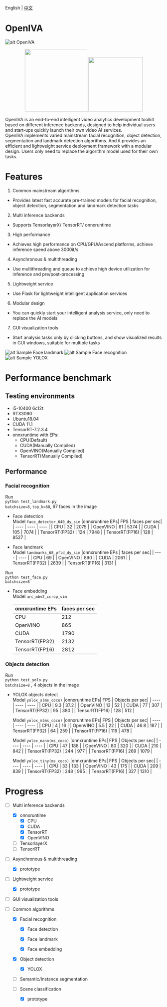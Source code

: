 English | [中文](README_zh.md)
# OpenIVA  
![alt OpenIVA](logos/openiva.png)


<div align="center">
<p float="left">


<a href="https://deepreinforcementlearningbook.org" target="\_blank">
  <img src="logos/腾龙LOGOSLIDE.png" width="200" />
 </a> 


<a href="http://www.broadview.com.cn/book/5059">
  <img src="logos/启智.png" width="174" /> 
</a>


</p>
</div>



OpenIVA is an end-to-end intelligent video analytics development toolkit based on different inference backends, designed to help individual users and start-ups quickly launch their own video AI services.  
OpenIVA implements varied mainstream facial recognition, object detection, segmentation and landmark detection algorithms. And it provides an efficient and lightweight service deployment framework with a modular design. Users only need to replace the algorithm model used for their own tasks.
# Features
1. Common mainstream algorithms
- Provides latest fast accurate pre-trained models for facial recognition, object detection, segmentation and landmark detection tasks
2. Multi inference backends
- Supports TensorlayerX/ TensorRT/ onnxruntime
3. High performance  
- Achieves high performance on CPU/GPU/Ascend platforms, achieve inference speed above 3000it/s
4. Asynchronous & multithreading
- Use multithreading and queue to achieve high device utilization for inference and pre/post-processing
5. Lightweight service
- Use Flask for lightweight intelligent application services
6. Modular design 
- You can quickly start your intelligent analysis service, only need to replace the AI models
7. GUI visualization tools  
- Start analysis tasks only by clicking buttons, and show visualized results in GUI windows, suitable for multiple tasks

![alt Sample Face landmark](datas/imgs_results/vis_landmark.jpg)
![alt Sample Face recognition](datas/imgs_results/vis_recog.jpg)
![alt Sample YOLOX](datas/imgs_results/vis_dog.jpg)

# Performance benchmark
## Testing environments 
- i5-10400 6c12t
- RTX3060  
- Ubuntu18.04
- CUDA 11.1
- TensorRT-7.2.3.4
- onnxruntime with EPs:
  - CPU(Default)
  - CUDA(Manually Compiled)
  - OpenVINO(Manually Compiled)
  - TensorRT(Manually Compiled)

## Performance
### Facial recognition
Run  
`python test_landmark.py`  
`batchsize=8`, `top_k=68`, 67 faces in the image
- Face detection  
  Model `face_detector_640_dy_sim`
  |onnxruntime EPs| FPS | faces per sec|
  |  ----  | ----  | ----  |
  | CPU | 32 | 2075 |
  | OpenVINO | 81 | 5374 |
  | CUDA | 105 | 7074 |
  | TensorRT(FP32) | 124 | 7948 |
  | TensorRT(FP16) | 128 | 8527 |


- Face landmark   
  Model `landmarks_68_pfld_dy_sim`
  |onnxruntime EPs |  faces per sec|
  |  ----  | ----  |
  | CPU | 69 |
  | OpenVINO | 890 |
  | CUDA | 2061 |
  | TensorRT(FP32) | 2639 |
  | TensorRT(FP16) | 3131 |

Run  
`python test_face.py`  
`batchsize=8`  
- Face embedding   
  Model `arc_mbv2_ccrop_sim`

  |onnxruntime EPs |  faces per sec|
  |  ----  | ----  |
  | CPU | 212 |
  | OpenVINO | 865 |
  | CUDA | 1790 |
  | TensorRT(FP32) | 2132 |
  | TensorRT(FP16) | 2812 |

### Objects detection
Run  
`python test_yolo.py`  
`batchsize=8`  , 4 objects in the image  
- YOLOX objects detect  
  Model `yolox_s(ms_coco)`
  |onnxruntime EPs| FPS | Objects per sec|
  |  ----  | ----  | ----  |
  | CPU | 9.3 | 37.2 |
  | OpenVINO | 13 | 52 |
  | CUDA | 77 | 307 |
  | TensorRT(FP32) | 95 | 380 |
  | TensorRT(FP16) | 128 | 512 |

  Model `yolox_m(ms_coco)`
  |onnxruntime EPs| FPS | Objects per sec|
  |  ----  | ----  | ----  |
  | CPU | 4 | 16 |
  | OpenVINO | 5.5 | 22 |
  | CUDA | 46.8 | 187 |
  | TensorRT(FP32) | 64 | 259 |
  | TensorRT(FP16) | 119 | 478 | 

  Model `yolox_nano(ms_coco)`
  |onnxruntime EPs| FPS | Objects per sec|
  |  ----  | ----  | ----  |
  | CPU | 47 | 188 |
  | OpenVINO | 80 | 320 |
  | CUDA | 210 | 842 |
  | TensorRT(FP32) | 244 | 977 |
  | TensorRT(FP16) | 269 | 1079 |

  Model `yolox_tiny(ms_coco)`
  |onnxruntime EPs| FPS | Objects per sec|
  |  ----  | ----  | ----  |
  | CPU | 33 | 133 |
  | OpenVINO | 43 | 175 |
  | CUDA | 209 | 839 |
  | TensorRT(FP32) | 248 | 995 |
  | TensorRT(FP16) | 327 | 1310 |

# Progress  
- [ ] Multi inference backends
    - [x] onnxruntime
        - [x] CPU
        - [x] CUDA
        - [x] TensorRT
        - [x] OpenVINO
    - [ ] TensorlayerX
    - [ ] TensorRT
- [ ] Asynchronous & multithreading
    - [x] prototype

- [ ] Lightweight service
    - [x] prototype

- [ ] GUI visualization tools

- [ ] Common algorithms
    - [x] Facial recognition
      - [x] Face detection

      - [x] Face landmark

      - [x] Face embedding
    
    - [x] Object detection
      - [x] YOLOX
    - [ ] Semantic/Instance segmentation

    - [ ] Scene classification
        - [x] prototype
